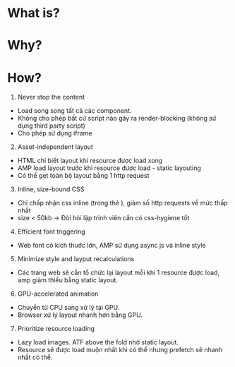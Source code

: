 # What is?


# Why?

# How?
1. Never stop the content
- Load song song tất cả các component.
- Không cho phép bất cứ script nào gây ra render-blocking (không sử dụng third party script)
- Cho phép sử dụng iframe 
2. Asset-independent layout
- HTML chỉ biết layout khi resource được load xong 
- AMP load layout trước khi resource được load - static layouting
- Có thể get toàn bộ layout bằng 1 http request
3. Inline, size-bound CSS
- Chỉ chấp nhận css inline (trong thẻ <style></style>), giảm số http requests về mức thấp nhất
- size < 50kb
→ Đòi hỏi lập trình viên cần có css-hygiene tốt
4. Efficient font triggering
- Web font có kích thuớc lớn, AMP sử dụng async js và inline style 
5. Minimize style and layput recalculations
- Các trang web sẽ cần tổ chức lại layout mỗi khi 1 resource được load, amp giảm thiểu bằng static layout.
6. GPU-accelerated animation
- Chuyển từ CPU sang xử lý tại GPU.
- Browser xử lý layout nhanh hơn bằng GPU.
7. Prioritize resource loading
- Lazy load images. ATF above the fold nhờ static layout.
- Resource sẽ được load muộn nhất khi có thể nhưng prefetch sẽ nhanh nhất có thể.
